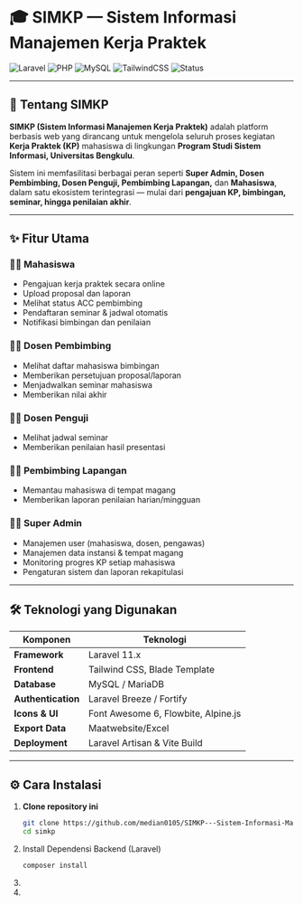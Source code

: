 # 🎓 SIMKP — Sistem Informasi Manajemen Kerja Praktek

![Laravel](https://img.shields.io/badge/Laravel-11.x-red?logo=laravel)
![PHP](https://img.shields.io/badge/PHP->=8.2-blue?logo=php)
![MySQL](https://img.shields.io/badge/Database-MySQL-orange?logo=mysql)
![TailwindCSS](https://img.shields.io/badge/Frontend-TailwindCSS-06B6D4?logo=tailwind-css)
![Status](https://img.shields.io/badge/Status-Development-green)

---

## 🧭 Tentang SIMKP

**SIMKP (Sistem Informasi Manajemen Kerja Praktek)** adalah platform berbasis web yang dirancang untuk mengelola seluruh proses kegiatan **Kerja Praktek (KP)** mahasiswa di lingkungan **Program Studi Sistem Informasi, Universitas Bengkulu**.

Sistem ini memfasilitasi berbagai peran seperti **Super Admin, Dosen Pembimbing, Dosen Penguji, Pembimbing Lapangan,** dan **Mahasiswa**, dalam satu ekosistem terintegrasi — mulai dari **pengajuan KP, bimbingan, seminar, hingga penilaian akhir**.

---

## ✨ Fitur Utama

### 👩‍🎓 Mahasiswa
- Pengajuan kerja praktek secara online  
- Upload proposal dan laporan  
- Melihat status ACC pembimbing  
- Pendaftaran seminar & jadwal otomatis  
- Notifikasi bimbingan dan penilaian  

### 👨‍🏫 Dosen Pembimbing
- Melihat daftar mahasiswa bimbingan  
- Memberikan persetujuan proposal/laporan  
- Menjadwalkan seminar mahasiswa  
- Memberikan nilai akhir  

### 🧑‍⚖️ Dosen Penguji
- Melihat jadwal seminar  
- Memberikan penilaian hasil presentasi  

### 🧑‍💼 Pembimbing Lapangan
- Memantau mahasiswa di tempat magang  
- Memberikan laporan penilaian harian/mingguan  

### 🧑‍💻 Super Admin
- Manajemen user (mahasiswa, dosen, pengawas)  
- Manajemen data instansi & tempat magang  
- Monitoring progres KP setiap mahasiswa  
- Pengaturan sistem dan laporan rekapitulasi  

---

## 🛠️ Teknologi yang Digunakan

| Komponen | Teknologi |
|-----------|------------|
| **Framework** | Laravel 11.x |
| **Frontend** | Tailwind CSS, Blade Template |
| **Database** | MySQL / MariaDB |
| **Authentication** | Laravel Breeze / Fortify |
| **Icons & UI** | Font Awesome 6, Flowbite, Alpine.js |
| **Export Data** | Maatwebsite/Excel |
| **Deployment** | Laravel Artisan & Vite Build |

---

## ⚙️ Cara Instalasi

1. **Clone repository ini**
   ```bash
   git clone https://github.com/median0105/SIMKP---Sistem-Informasi-Manajemen-Kerja-Praktek.git
   cd simkp
2. Install Dependensi Backend (Laravel)
   ```bash
   composer install
3. 
4. 
